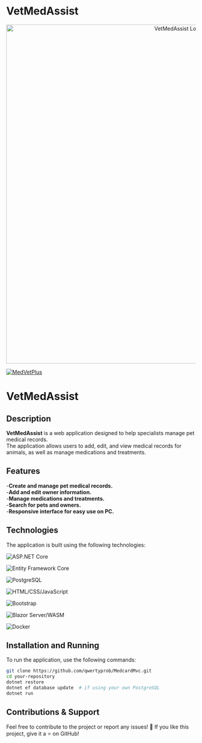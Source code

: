 # VetMedAssist

<p align="center">
  <img src="Medcard.Client/wwwroot/img/string-assistant-white.png" alt="VetMedAssist Logo" width="900" />
</p>

[![MedVetPlus](https://img.shields.io/badge/Visit-MedVetPlus-blue?style=for-the-badge)](https://vetmedassistant-client.onrender.com)


# VetMedAssist  

## Description  

**VetMedAssist** is a web application designed to help specialists manage pet medical records.  
The application allows users to add, edit, and view medical records for animals, as well as manage medications and treatments.  

## Features  

 -**Create and manage pet medical records.**  
 -**Add and edit owner information.**  
 -**Manage medications and treatments.**  
 -**Search for pets and owners.**  
 -**Responsive interface for easy use on PC.**  

## Technologies  

The application is built using the following technologies:  

![ASP.NET Core](https://img.shields.io/badge/ASP.NET%20Core-blue?style=flat-square)  

![Entity Framework Core](https://img.shields.io/badge/Entity%20Framework%20Core-green?style=flat-square)  

![PostgreSQL](https://img.shields.io/badge/PostgreSQL-blue?style=flat-square)  

![HTML/CSS/JavaScript](https://img.shields.io/badge/HTML%2FCSS%2FJavaScript-yellow?style=flat-square)  

![Bootstrap](https://img.shields.io/badge/Bootstrap-purple?style=flat-square)  

![Blazor Server/WASM](https://img.shields.io/badge/Blazor%20Server%2FWASM-darkblue?style=flat-square)  

![Docker](https://img.shields.io/badge/Docker-blue?style=flat-square)  

## Installation and Running  

To run the application, use the following commands:  

```bash
git clone https://github.com/qwertyprob/MedcardMvc.git
cd your-repository
dotnet restore
dotnet ef database update  # if using your own PostgreSQL
dotnet run
```

## Contributions & Support

Feel free to contribute to the project or report any issues! 🤝
If you like this project, give it a ⭐ on GitHub!

